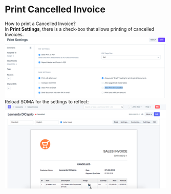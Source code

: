 
# Print Cancelled Invoice


How to print a Cancelled Invoice?   
In **Print Settings**, there is a check-box that allows printing of cancelled Invoices.   
![](/files/Kf9D1Q2.png)  
Reload SOMA for the settings to reflect:   
![](/files/qFVSpRT.png)
